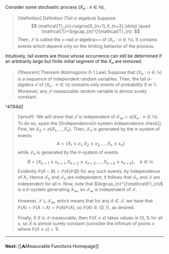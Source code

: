 Consider some stochastic process $(X_{n}:n\in \mathbb{N})$. 

> [!definition] Definition (Tail $\sigma$-algebra)
> Suppose
> $$
> \mathcal{T}_{n}=\sigma(X_{n+1},X_{n+2},\dots),\quad \mathcal{T}=\bigcap_{n}^{}\mathcal{T}_{n}.
> $$
> Then, $\mathcal{T}$ is called the ==tail $\sigma$-algebra== of $(X_{n}:n\in \mathbb{N})$. It contains events which depend only on the limiting behavior of the process.

Intuitively, tail events are those whose occurrence can still be determined if an arbitrarily large but finite initial segment of the $X_{n}$ are removed.

> [!theorem] Theorem (Kolmogorov $0$-$1$ Law)
> Suppose that $(X_{n}:n\in \mathbb{N})$ is a sequence of independent random variables. Then, the tail $\sigma$-algebra $\mathcal{T}$ of $(X_{n}:n\in \mathbb{N})$ contains only events of probability $0$ or $1$. Moreover, any $\mathcal{T}$-measurable random variable is almost surely constant.

^4794d2

> [!proof]-
> We will show that $\mathcal{T}$ is independent of $\mathcal{F}_{\infty}=\sigma(X_{n}:n\in \mathbb{N})$. To do so, spam the [[Independence|$\pi$-system independence check]]. First, let $\mathcal{F}_{n}=\sigma(X_{1},\dots,X_{n})$. Then, $\mathcal{F}_{n}$ is generated by the $\pi$-system of events
> $$
> A=\{ X_{1}\leq x_{1},X_{2}\leq x_{2},\dots,X_{n}\leq x_{n} \}
> $$
> while $\mathcal{T}_{n}$ is generated by the $\pi$-system of events
> $$
> B=\{ X_{n+1}\leq x_{n+1}, X_{n+2}\leq x_{n+2},\dots,X_{n+k}\leq x_{n+k}\},\quad k\in \mathbb{N}.
> $$
> Evidently $\mathbb{P}(A\cap B)=\mathbb{P}(A)\mathbb{P}(B)$ for any such events, by independence of $X_{i}$. Hence $\mathcal{F}_{n}$ and $\mathcal{T}_{n}$ are independent; it follows that $\mathcal{F}_{n}$ and $\mathcal{T}$ are independent for all $n$. Now, note that $\bigcup_{n}^{}\mathcal{F}_{n}$ is a $\pi$-system generating $\mathcal{F}_{\infty}$, so $\mathcal{F}_{\infty}$ is independent of $\mathcal{T}$.
> 
> However, $\mathcal{T}\subseteq \mathcal{F}_{\infty}$, which means that for any $A\in \mathcal{T}$, we have that $\mathbb{P}(A)=\mathbb{P}(A\cap A)=\mathbb{P}(A)\mathbb{P}(A)$, so $\mathbb{P}(A)\in \{ 0,1 \}$, as desired.
> 
> Finally, if $X$ is $\mathcal{T}$-measurable, then $\mathbb{P}(X\leq x)$ takes values in $\{ 0,1 \}$ for all $x$, so $X$ is almost surely constant (consider the infimum of points $x$ where $\mathbb{P}(X\leq x)=1$).

---

**Next:** [[⛺Measurable Functions Homepage]]